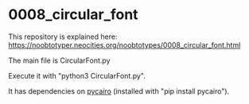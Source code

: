 # 0008_circular_font
This repository is explained here: https://noobtotyper.neocities.org/noobtotypes/0008_circular_font.html

The main file is CircularFont.py

Execute it with "python3 CircularFont.py".

It has dependencies on [pycairo](https://github.com/pygobject/pycairo) (installed with "pip install pycairo").
